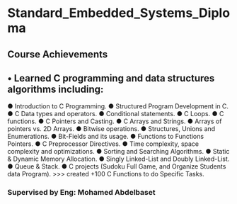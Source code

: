 # Standard_Embedded_Systems_Diploma

## Course Achievements


## **• Learned C programming and data structures algorithms including:**
  ● Introduction to C Programming.
  ● Structured Program Development in C.
  ● C Data types and operators.
  ● Conditional statements.
  ● C Loops.
  ● C functions.
  ● C Pointers and Casting.
  ● C Arrays and Strings.
  ● Arrays of pointers vs. 2D Arrays.
  ● Bitwise operations.
  ● Structures, Unions and Enumerations.
  ● Bit-Fields and its usage.
  ● Functions to Functions Pointers. 
  ● C Preprocessor Directives.
  ● Time complexity, space complexity and optimizations.
  ● Sorting and Searching Algorithms.
  ● Static & Dynamic Memory Allocation.
  ● Singly Linked-List and Doubly Linked-List.
  ● Queue & Stack.
  ● C projects (Sudoku Full Game, and Organize Students data Program).
    >>> created +100 C Functions to do Specific Tasks.



### Supervised by Eng: Mohamed Abdelbaset
